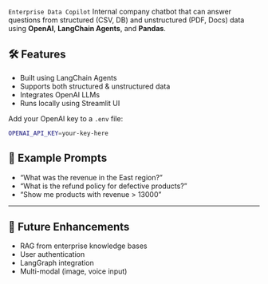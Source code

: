 
`Enterprise Data Copilot`
Internal company chatbot that can answer questions from structured (CSV, DB) and unstructured (PDF, Docs) data using **OpenAI**, **LangChain Agents**, and **Pandas**.


## 🛠 Features

- Built using LangChain Agents
- Supports both structured & unstructured data
- Integrates OpenAI LLMs
- Runs locally using Streamlit UI


Add your OpenAI key to a `.env` file:

```bash
OPENAI_API_KEY=your-key-here
```

## 🧪 Example Prompts

* “What was the revenue in the East region?”
* “What is the refund policy for defective products?”
* “Show me products with revenue > 13000”

---

## 🔐 Future Enhancements

* RAG from enterprise knowledge bases
* User authentication
* LangGraph integration
* Multi-modal (image, voice input)

